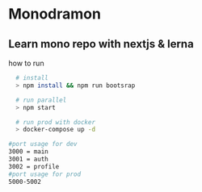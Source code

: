 # Monodramon

## Learn mono repo with nextjs & lerna

how to run

```bash
  # install
  > npm install && npm run bootsrap

  # run parallel
  > npm start

  # run prod with docker
  > docker-compose up -d
```

```bash
#port usage for dev
3000 = main
3001 = auth
3002 = profile
#port usage for prod
5000-5002
```
